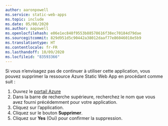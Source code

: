 ```yaml
---
author: aaronpowell
ms.service: static-web-apps
ms.topic: include
ms.date: 05/08/2020
ms.author: aapowell
ms.openlocfilehash: e06e1ec848f9553b88578616f38ec70184d79dae
ms.sourcegitcommit: 829d951d5c90442a38012daaf77e86046018e5b9
ms.translationtype: HT
ms.contentlocale: fr-FR
ms.lasthandoff: 10/09/2020
ms.locfileid: "83593366"
---
```

Si vous n’envisagez pas de continuer à utiliser cette application, vous pouvez supprimer la ressource Azure Static Web App en procédant comme suit :

1. Ouvrez le [portail Azure](https://portal.azure.com)
1. Dans la barre de recherche supérieure, recherchez le nom que vous avez fourni précédemment pour votre application.
1. Cliquez sur l’application.
1. Cliquez sur le bouton **Supprimer**.
1. Cliquez sur **Yes** (Oui) pour confirmer la suppression.
